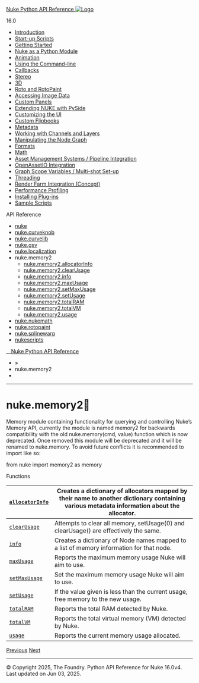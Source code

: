 [ Nuke Python API Reference ![Logo](../_static/NukeApp128.png) ](../index.html)

16.0 

  * [Introduction](../intro.html)
  * [Start-up Scripts](../startup.html)
  * [Getting Started](../basics.html)
  * [Nuke as a Python Module](../nuke_as_python_module.html)
  * [Animation](../animation.html)
  * [Using the Command-line](../command_line.html)
  * [Callbacks](../callbacks.html)
  * [Stereo](../stereo.html)
  * [3D](../3D.html)
  * [Roto and RotoPaint](../rotopaint.html)
  * [Accessing Image Data](../image_data.html)
  * [Custom Panels](../custom_panels.html)
  * [Extending NUKE with PySide](../custom_panels.html#extending-nuke-with-pyside)
  * [Customizing the UI](../custom_ui.html)
  * [Custom Flipbooks](../flipbook.html)
  * [Metadata](../metadata.html)
  * [Working with Channels and Layers](../channels.html)
  * [Manipulating the Node Graph](../dag.html)
  * [Formats](../formats.html)
  * [Math](../math.html)
  * [Asset Management Systems / Pipeline Integration](../asset.html)
  * [OpenAssetIO Integration](../openassetio.html)
  * [Graph Scope Variables / Multi-shot Set-up](../gsv.html)
  * [Threading](../threading.html)
  * [Render Farm Integration (Concept)](../render_farm.html)
  * [Performance Profiling](../performance.html)
  * [Installing Plug-ins](../installing_plugins.html)
  * [Sample Scripts](../samples.html)



API Reference

  * [nuke](nuke.html)
  * [nuke.curveknob](nuke.curveknob.html)
  * [nuke.curvelib](nuke.curvelib.html)
  * [nuke.gsv](nuke.gsv.html)
  * [nuke.localization](nuke.localization.html)
  * nuke.memory2
    * [nuke.memory2.allocatorInfo](nuke.memory2.allocatorInfo.html)
    * [nuke.memory2.clearUsage](nuke.memory2.clearUsage.html)
    * [nuke.memory2.info](nuke.memory2.info.html)
    * [nuke.memory2.maxUsage](nuke.memory2.maxUsage.html)
    * [nuke.memory2.setMaxUsage](nuke.memory2.setMaxUsage.html)
    * [nuke.memory2.setUsage](nuke.memory2.setUsage.html)
    * [nuke.memory2.totalRAM](nuke.memory2.totalRAM.html)
    * [nuke.memory2.totalVM](nuke.memory2.totalVM.html)
    * [nuke.memory2.usage](nuke.memory2.usage.html)
  * [nuke.nukemath](nuke.nukemath.html)
  * [nuke.rotopaint](nuke.rotopaint.html)
  * [nuke.splinewarp](nuke.splinewarp.html)
  * [nukescripts](nukescripts.html)



__[Nuke Python API Reference](../index.html)

  * [](../index.html) »
  * nuke.memory2
  * 


* * *

# nuke.memory2

Memory module containing functionality for querying and controlling Nuke’s Memory API, currently the module is named memory2 for backwards compatibility with the old nuke.memory(cmd, value) function which is now deprecated. Once removed this module will be deprecated and it will be renamed to nuke.memory. To avoid future conflicts it is recommended to import like so:

from nuke import memory2 as memory

Functions

[`allocatorInfo`](nuke.memory2.allocatorInfo.html#nuke.memory2.allocatorInfo "nuke.memory2.allocatorInfo") | Creates a dictionary of allocators mapped by their name to another dictionary containing various metadata information about the allocator.  
---|---  
[`clearUsage`](nuke.memory2.clearUsage.html#nuke.memory2.clearUsage "nuke.memory2.clearUsage") | Attempts to clear all memory, setUsage(0) and clearUsage() are effectively the same.  
[`info`](nuke.memory2.info.html#nuke.memory2.info "nuke.memory2.info") | Creates a dictionary of Node names mapped to a list of memory information for that node.  
[`maxUsage`](nuke.memory2.maxUsage.html#nuke.memory2.maxUsage "nuke.memory2.maxUsage") | Reports the maximum memory usage Nuke will aim to use.  
[`setMaxUsage`](nuke.memory2.setMaxUsage.html#nuke.memory2.setMaxUsage "nuke.memory2.setMaxUsage") | Set the maximum memory usage Nuke will aim to use.  
[`setUsage`](nuke.memory2.setUsage.html#nuke.memory2.setUsage "nuke.memory2.setUsage") | If the value given is less than the current usage, free memory to the new usage.  
[`totalRAM`](nuke.memory2.totalRAM.html#nuke.memory2.totalRAM "nuke.memory2.totalRAM") | Reports the total RAM detected by Nuke.  
[`totalVM`](nuke.memory2.totalVM.html#nuke.memory2.totalVM "nuke.memory2.totalVM") | Reports the total virtual memory (VM) detected by Nuke.  
[`usage`](nuke.memory2.usage.html#nuke.memory2.usage "nuke.memory2.usage") | Reports the current memory usage allocated.  
  
[ Previous](nuke.localization.ReadStatus.html "nuke.localization.ReadStatus") [Next ](nuke.memory2.allocatorInfo.html "nuke.memory2.allocatorInfo")

* * *

© Copyright 2025, The Foundry. Python API Reference for Nuke 16.0v4. Last updated on Jun 03, 2025. 
